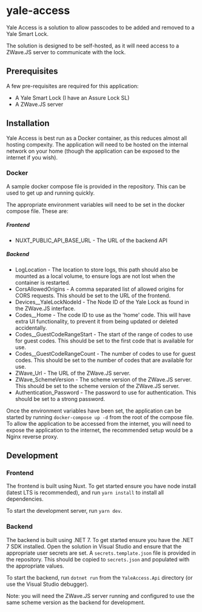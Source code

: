 # yale-access

Yale Access is a solution to allow passcodes to be added and removed to a Yale Smart Lock. 

The solution is designed to be self-hosted, as it will need access to a ZWave.JS server to communicate with the lock.

## Prerequisites

A few pre-requisites are required for this application:

* A Yale Smart Lock (I have an Assure Lock SL)
* A ZWave.JS server

## Installation

Yale Access is best run as a Docker container, as this reduces almost all hosting compexity. The application will need to be hosted on the internal network on your home (though the application can be exposed to the internet if you wish). 

### Docker

A sample docker compose file is provided in the repository. This can be used to get up and running quickly. 

The appropriate environment variables will need to be set in the docker compose file. These are:

##### Frontend

* NUXT_PUBLIC_API_BASE_URL - The URL of the backend API

##### Backend

* LogLocation - The location to store logs, this path should also be mounted as a local volume, to ensure logs are not lost when the container is restarted.
* CorsAllowedOrigins - A comma separated list of allowed origins for CORS requests. This should be set to the URL of the frontend.
* Devices__YaleLockNodeId - The Node ID of the Yale Lock as found in the ZWave.JS interface.
* Codes__Home - The code ID to use as the 'home' code. This will have extra UI functionality, to prevent it from being updated or deleted accidentally.
* Codes__GuestCodeRangeStart - The start of the range of codes to use for guest codes. This should be set to the first code that is available for use.
* Codes__GuestCodeRangeCount - The number of codes to use for guest codes. This should be set to the number of codes that are available for use.
* ZWave_Url - The URL of the ZWave.JS server.
* ZWave_SchemeVersion - The scheme version of the ZWave.JS server. This should be set to the scheme version of the ZWave.JS server.
* Authentication_Password - The password to use for authentication. This should be set to a strong password.

Once the environment variables have been set, the application can be started by running `docker-compose up -d` from the root of the compose file. To allow the application to be accessed from the internet, you will need to expose the application to the internet, the recommended setup would be a Nginx reverse proxy.

## Development

### Frontend

The frontend is built using Nuxt. To get started ensure you have node install (latest LTS is recommended), and run `yarn install` to install all dependencies. 

To start the development server, run `yarn dev`.

### Backend

The backend is built using .NET 7. To get started ensure you have the .NET 7 SDK installed. Open the solution in Visual Studio and ensure that the appropriate user secrets are set. A `secrets.template.json` file is provided in the repository. This should be copied to `secrets.json` and populated with the appropriate values. 

To start the backend, run `dotnet run` from the `YaleAccess.Api` directory (or use the Visual Studio debugger).

Note: you will need the ZWave.JS server running and configured to use the same scheme version as the backend for development.